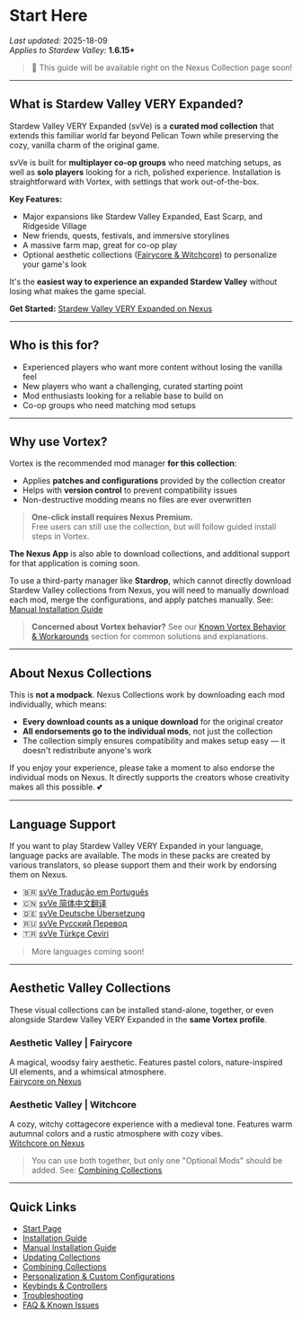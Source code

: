 # Start Here

*Last updated:* 2025-18-09  
*Applies to Stardew Valley:* **1.6.15+**

> 📖 This guide will be available right on the Nexus Collection page soon!

---

## What is Stardew Valley VERY Expanded?

Stardew Valley VERY Expanded (svVe) is a **curated mod collection** that extends this familiar world far beyond Pelican Town while preserving the cozy, vanilla charm of the original game.

svVe is built for **multiplayer co-op groups** who need matching setups, as well as **solo players** looking for a rich, polished experience. Installation is straightforward with Vortex, with settings that work out-of-the-box.

**Key Features:**
- Major expansions like Stardew Valley Expanded, East Scarp, and Ridgeside Village  
- New friends, quests, festivals, and immersive storylines  
- A massive farm map, great for co-op play  
- Optional aesthetic collections ([Fairycore & Witchcore](#aesthetic-valley-collections)) to personalize your game's look  

It's the **easiest way to experience an expanded Stardew Valley** without losing what makes the game special.

**Get Started:** [Stardew Valley VERY Expanded on Nexus](https://next.nexusmods.com/stardewvalley/collections/tckf0m)

---

## Who is this for?

- Experienced players who want more content without losing the vanilla feel
- New players who want a challenging, curated starting point
- Mod enthusiasts looking for a reliable base to build on
- Co-op groups who need matching mod setups

---

## Why use Vortex?

Vortex is the recommended mod manager **for this collection**:

- Applies **patches and configurations** provided by the collection creator
- Helps with **version control** to prevent compatibility issues
- Non-destructive modding means no files are ever overwritten

> **One-click install requires Nexus Premium.**  
> Free users can still use the collection, but will follow guided install steps in Vortex.

**The Nexus App** is also able to download collections, and additional support for that application is coming soon. 

To use a third-party manager like **Stardrop**, which cannot directly download Stardew Valley collections from Nexus, you will need to manually download each mod, merge the configurations, and apply patches manually. See: [Manual Installation Guide](/manual-install.md)

> **Concerned about Vortex behavior?** See our [Known Vortex Behavior & Workarounds](/faq-and-known-issues.md#known-vortex-behavior-and-workarounds) section for common solutions and explanations. 

---

## About Nexus Collections

This is **not a modpack**. Nexus Collections work by downloading each mod individually, which means:

- **Every download counts as a unique download** for the original creator
- **All endorsements go to the individual mods**, not just the collection
- The collection simply ensures compatibility and makes setup easy — it doesn't redistribute anyone's work

If you enjoy your experience, please take a moment to also endorse the individual mods on Nexus. It directly supports the creators whose creativity makes all this possible. 💕

---

## Language Support

If you want to play Stardew Valley VERY Expanded in your language, language packs are available. The mods in these packs are created by various translators, so please support them and their work by endorsing them on Nexus.

- 🇧🇷 [svVe Tradução em Português](https://next.nexusmods.com/stardewvalley/collections/z4w11e)  
- 🇨🇳 [svVe 简体中文翻译](https://next.nexusmods.com/stardewvalley/collections/c8qj0l)  
- 🇩🇪 [svVe Deutsche Übersetzung](https://next.nexusmods.com/stardewvalley/collections/ibljbd)  
- 🇷🇺 [svVe Русский Перевод](https://next.nexusmods.com/stardewvalley/collections/igivdc)  
- 🇹🇷 [svVe Türkçe Çeviri](https://next.nexusmods.com/stardewvalley/collections/xzebcw)  

> More languages coming soon!

---

## Aesthetic Valley Collections

These visual collections can be installed stand-alone, together, or even alongside Stardew Valley VERY Expanded in the **same Vortex profile**.

### Aesthetic Valley | Fairycore

A magical, woodsy fairy aesthetic. Features pastel colors, nature-inspired UI elements, and a whimsical atmosphere.  
[Fairycore on Nexus](https://www.nexusmods.com/games/stardewvalley/collections/tjvl0j)

### Aesthetic Valley | Witchcore

A cozy, witchy cottagecore experience with a medieval tone. Features warm autumnal colors and a rustic atmosphere with cozy vibes.  
[Witchcore on Nexus](https://www.nexusmods.com/games/stardewvalley/collections/g14kxi)

> You can use both together, but only one "Optional Mods" should be added. See: [Combining Collections](/combining.md)

---

## Quick Links

- [Start Page](/start.md)  
- [Installation Guide](/install.md)  
- [Manual Installation Guide](/manual-install.md)  
- [Updating Collections](/updating.md)  
- [Combining Collections](/combining.md)  
- [Personalization & Custom Configurations](/personalization.md)  
- [Keybinds & Controllers](/keybinds.md)  
- [Troubleshooting](/troubleshooting.md)  
- [FAQ & Known Issues](/faq-and-known-issues.md)
